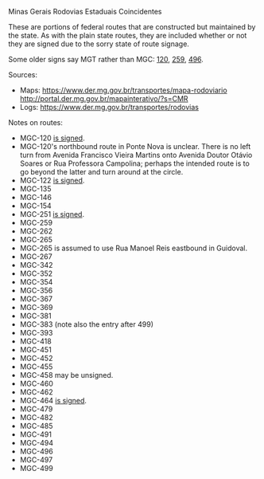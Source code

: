 Minas Gerais Rodovias Estaduais Coincidentes

These are portions of federal routes that are constructed but maintained by the state. As with the plain state routes, they are included whether or not they are signed due to the sorry state of route signage.

Some older signs say MGT rather than MGC: [120](https://www.google.com/maps/@-18.3475405,-42.6135232,3a,15y,183.36h,84.49t/data=!3m6!1e1!3m4!1sror-hQAvp_Q9WcFoYXTGZw!2e0!7i16384!8i8192?entry=ttu), [259](https://www.google.com/maps/@-18.7463714,-44.4512689,3a,40.4y,119.62h,81.49t/data=!3m6!1e1!3m4!1s_SNTwG9WdDxIM-Z6TOhoCw!2e0!7i16384!8i8192?entry=ttu), [496](https://www.google.com/maps/@-18.4012338,-44.4617075,3a,41.5y,321.93h,105.46t/data=!3m7!1e1!3m5!1skwUHa206Vxb5bb3yPjqSGg!2e0!5s20111001T000000!7i13312!8i6656?entry=ttu).

Sources:
* Maps: https://www.der.mg.gov.br/transportes/mapa-rodoviario http://portal.der.mg.gov.br/mapainterativo/?s=CMR
* Logs: https://www.der.mg.gov.br/transportes/rodovias

Notes on routes:
* MGC-120 [is signed](https://www.google.com/maps/@-19.7517973,-43.0260273,3a,15.3y,260.6h,90.15t/data=!3m6!1e1!3m4!1s8Q1CLaNq6wU2lTEuYlsQHA!2e0!7i16384!8i8192?entry=ttu).
* MGC-120's northbound route in Ponte Nova is unclear. There is no left turn from Avenida Francisco Vieira Martins onto Avenida Doutor Otávio Soares or Rua Professora Campolina; perhaps the intended route is to go beyond the latter and turn around at the circle.
* MGC-122 [is signed](https://www.google.com/maps/@-16.2069575,-43.5924275,3a,40.9y,256.08h,83.44t/data=!3m6!1e1!3m4!1sez0kojZyWRul_i7N3euLsQ!2e0!7i16384!8i8192?entry=ttu).
* MGC-135 
* MGC-146 
* MGC-154 
* MGC-251 [is signed](https://www.google.com/maps/@-15.9877501,-41.4054286,3a,15.4y,144.98h,81.82t/data=!3m6!1e1!3m4!1sCSM1BHwiDXdQ-qG6zkakqA!2e0!7i16384!8i8192?entry=ttu).
* MGC-259 
* MGC-262 
* MGC-265
* MGC-265 is assumed to use Rua Manoel Reis eastbound in Guidoval.
* MGC-267 
* MGC-342 
* MGC-352 
* MGC-354 
* MGC-356 
* MGC-367 
* MGC-369 
* MGC-381 
* MGC-383 (note also the entry after 499)
* MGC-393 
* MGC-418 
* MGC-451 
* MGC-452 
* MGC-455 
* MGC-458 may be unsigned.
* MGC-460 
* MGC-462 
* MGC-464 [is signed](https://www.google.com/maps/@-19.8992058,-47.3767082,3a,20.1y,344.81h,80.31t/data=!3m6!1e1!3m4!1s208wMy6cpyWaLaTYWLcD7A!2e0!7i16384!8i8192?entry=ttu).
* MGC-479 
* MGC-482 
* MGC-485 
* MGC-491 
* MGC-494 
* MGC-496 
* MGC-497 
* MGC-499
